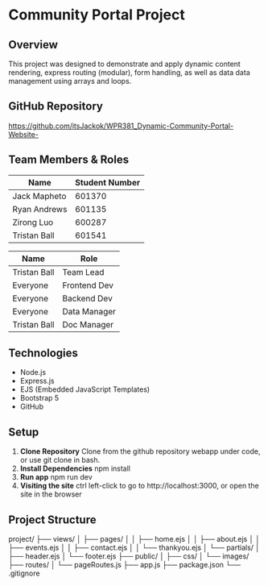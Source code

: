 # Community Portal Project

## Overview

This project was designed to demonstrate and apply dynamic content rendering, express routing (modular), form handling, as well as data data management using arrays and loops.

## GitHub Repository

https://github.com/itsJackok/WPR381_Dynamic-Community-Portal-Website-

## Team Members & Roles

| Name             | Student Number |
|------------------|----------------|
| Jack Mapheto     | 601370         |
| Ryan Andrews     | 601135         |
| Zirong Luo       | 600287         |
| Tristan Ball     | 601541         |

| Name             | Role           |
|------------------|----------------|
| Tristan Ball     | Team Lead      |
| Everyone         | Frontend Dev   |
| Everyone         | Backend Dev    |
| Everyone         | Data Manager   |
| Tristan Ball     | Doc Manager    |

## Technologies

- Node.js
- Express.js
- EJS (Embedded JavaScript Templates)
- Bootstrap 5
- GitHub

## Setup

1. **Clone Repository**
    Clone from the github repository webapp under code, or use git clone <url> in bash.
2. **Install Dependencies**
    npm install 
3. **Run app**
    npm run dev
4. **Visiting the site**
    ctrl left-click to go to http://localhost:3000,
    or open the site in the browser

## Project Structure

project/
├── views/
│   ├── pages/
│   │   ├── home.ejs
│   │   ├── about.ejs
│   │   ├── events.ejs
│   │   ├── contact.ejs
│   │   └── thankyou.ejs
│   └── partials/
│       ├── header.ejs
│       └── footer.ejs
├── public/
│   ├── css/
│   └── images/
├── routes/
│   └── pageRoutes.js
├── app.js
├── package.json
└── .gitignore